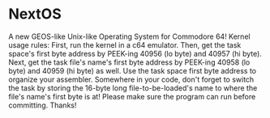 # NextOS
A new GEOS-like Unix-like Operating System for Commodore 64!
Kernel usage rules:
First, run the kernel in a c64 emulator.
Then, get the task space's first byte address by PEEK-ing 40956 (lo byte) and 40957 (hi byte).
Next, get the task file's name's first byte address by PEEK-ing 40958 (lo byte) and 40959 (hi byte) as well.
Use the task space first byte address to organize your assembler.
Somewhere in your code, don't forget to switch the task by storing the 16-byte long file-to-be-loaded's name to where the file's name's first byte is at!
Please make sure the program can run before committing.
Thanks!
